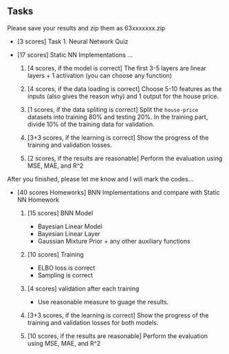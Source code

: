 ## Tasks

Please save your results and zip them as 63xxxxxxx.zip


- [3 scores] Task 1. Neural Network Quiz
 
- [17 scores] Static NN Implementations  ... 
    
    1. [4 scores, if the model is correct] The first 3-5 layers are linear layers  + 1 activation (you can choose any function)

    2. [4 scores, if the data loading is correct]  Choose 5-10 features as the inputs (also gives the reason why) and 1 output for the house price. 

    3. [1 scores, if the data spliting is correct]  Split the `house-price` datasets into training 80% and testing 20%. In the training part, divide 10% of the training data for validation. 

    4. [3+3 scores, if the learning is correct] Show the progress of the training and validation losses.  

    5. [2 scores, if the results are reasonable] Perform the evaluation using MSE, MAE, and R^2 
    
 After you finished, please let me know and I will mark the codes...  


- [40 scores Homeworks]  BNN Implementations and compare with Static NN Homework

    1. [15 scores] BNN Model  
        - Bayesian Linear Model 
        - Bayesian Linear Layer
        - Gaussian Mixture Prior + any other auxiliary functions

    2. [10 scores] Training 
        - ELBO loss is correct 
        - Sampling is correct

    3. [4 scores] validation after each training 
        - Use reasonable measure to guage the results.

    4. [3+3 scores, if the learning is correct] Show the progress of the training and validation losses for both models.  

    5. [10 scores, if the results are reasonable] Perform the evaluation using MSE, MAE, and R^2 

 
